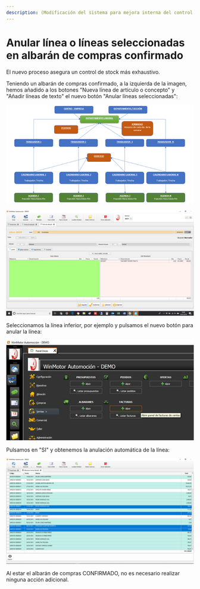 ```yaml
---
description: (Modificación del sistema para mejora interna del control de stock)
---
```


# Anular línea o líneas seleccionadas en albarán de compras confirmado

El nuevo proceso asegura un control de stock más exhaustivo. 

Teniendo un albarán de compras confirmado, a la izquierda de la imagen, hemos añadido a los botones "Nueva línea de artículo o concepto" y "Añadir líneas de texto" el nuevo botón "Anular líneas seleccionadas":

![Anular l&#xED;neas seleccionadas](../../.gitbook/assets/image%20%28385%29.png)

![](../../.gitbook/assets/image%20%28312%29.png)

Seleccionamos la línea inferior, por ejemplo y pulsamos el nuevo botón para anular la línea:

![](../../.gitbook/assets/image%20%28100%29.png)

Pulsamos en "SI" y obtenemos la anulación automática de la línea:

![](../../.gitbook/assets/image%20%28109%29.png)

Al estar el albarán de compras CONFIRMADO, no es necesario realizar ninguna acción adicional.

